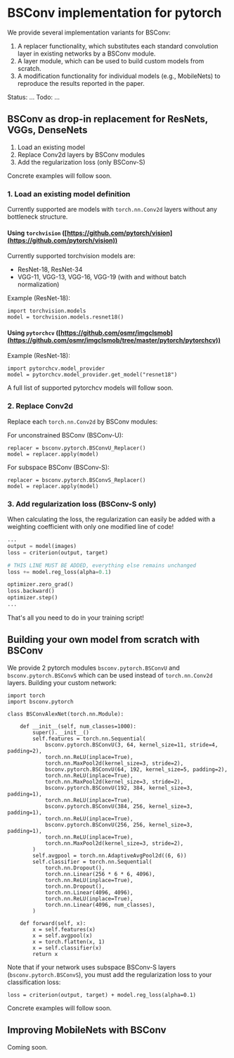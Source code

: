 # BSConv implementation for pytorch

We provide several implementation variants for BSConv: 
1. A replacer functionality, which substitutes each standard convolution layer in existing networks by a BSConv module. 
2. A layer module, which can be used to build custom models from scratch.
3. A modification functionality for individual models (e.g., MobileNets) to reproduce the results reported in the paper.

Status: ...
Todo: ...

## BSConv as drop-in replacement for ResNets, VGGs, DenseNets

1. Load an existing model
2. Replace Conv2d layers by BSConv modules
3. Add the regularization loss (only BSConv-S)

Concrete examples will follow soon.


### 1. Load an existing model definition

Currently supported are models with `torch.nn.Conv2d` layers without any bottleneck structure.

#### Using `torchvision` ([https://github.com/pytorch/vision](https://github.com/pytorch/vision))

Currently supported torchvision models are:
* ResNet-18, ResNet-34
* VGG-11, VGG-13, VGG-16, VGG-19 (with and without batch normalization)

Example (ResNet-18):

    import torchvision.models
    model = torchvision.models.resnet18()


#### Using `pytorchcv` ([https://github.com/osmr/imgclsmob](https://github.com/osmr/imgclsmob/tree/master/pytorch/pytorchcv))


Example (ResNet-18):

    import pytorchcv.model_provider
	model = pytorchcv.model_provider.get_model("resnet18")

A full list of supported pytorchcv models will follow soon.
	
### 2. Replace Conv2d
	
Replace each `torch.nn.Conv2d` by BSConv modules:

For unconstrained BSConv (BSConv-U):

	replacer = bsconv.pytorch.BSConvU_Replacer()
	model = replacer.apply(model)

For subspace BSConv (BSConv-S):
	
	replacer = bsconv.pytorch.BSConvS_Replacer()
	model = replacer.apply(model)

	
### 3. Add regularization loss (BSConv-S only)
	
When calculating the loss, the regularization can easily be added with a weighting coefficient with only one modified line of code!
	
```python
...
output = model(images)
loss = criterion(output, target)

# THIS LINE MUST BE ADDED, everything else remains unchanged
loss += model.reg_loss(alpha=0.1)

optimizer.zero_grad()
loss.backward()
optimizer.step()
...
```
	
That's all you need to do in your training script!


## Building your own model from scratch with BSConv

We provide 2 pytorch modules `bsconv.pytorch.BSConvU` and `bsconv.pytorch.BSConvS` which can be used instead of `torch.nn.Conv2d` layers.
Building your custom network:

	import torch
	import bsconv.pytorch
	
	class BSConvAlexNet(torch.nn.Module):

		def __init__(self, num_classes=1000):
			super().__init__()
			self.features = torch.nn.Sequential(
				bsconv.pytorch.BSConvU(3, 64, kernel_size=11, stride=4, padding=2),
				torch.nn.ReLU(inplace=True),
				torch.nn.MaxPool2d(kernel_size=3, stride=2),
				bsconv.pytorch.BSConvU(64, 192, kernel_size=5, padding=2),
				torch.nn.ReLU(inplace=True),
				torch.nn.MaxPool2d(kernel_size=3, stride=2),
				bsconv.pytorch.BSConvU(192, 384, kernel_size=3, padding=1),
				torch.nn.ReLU(inplace=True),
				bsconv.pytorch.BSConvU(384, 256, kernel_size=3, padding=1),
				torch.nn.ReLU(inplace=True),
				bsconv.pytorch.BSConvU(256, 256, kernel_size=3, padding=1),
				torch.nn.ReLU(inplace=True),
				torch.nn.MaxPool2d(kernel_size=3, stride=2),
			)
			self.avgpool = torch.nn.AdaptiveAvgPool2d((6, 6))
			self.classifier = torch.nn.Sequential(
				torch.nn.Dropout(),
				torch.nn.Linear(256 * 6 * 6, 4096),
				torch.nn.ReLU(inplace=True),
				torch.nn.Dropout(),
				torch.nn.Linear(4096, 4096),
				torch.nn.ReLU(inplace=True),
				torch.nn.Linear(4096, num_classes),
			)

		def forward(self, x):
			x = self.features(x)
			x = self.avgpool(x)
			x = torch.flatten(x, 1)
			x = self.classifier(x)
			return x

			
Note that if your network uses subspace BSConv-S layers (`bsconv.pytorch.BSConvS`), you must add the regularization loss to your classification loss:
	
	loss = criterion(output, target) + model.reg_loss(alpha=0.1)
	
Concrete examples will follow soon.
	
## Improving MobileNets with BSConv

Coming soon.